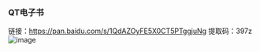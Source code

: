 ### QT电子书<br>
链接：https://pan.baidu.com/s/1QdAZOyFE5X0CT5PTggjuNg 
提取码：397z
![image](https://user-images.githubusercontent.com/59837343/125149304-db7b3580-e16a-11eb-89e2-b2e3cc3f4406.png)

<br>
